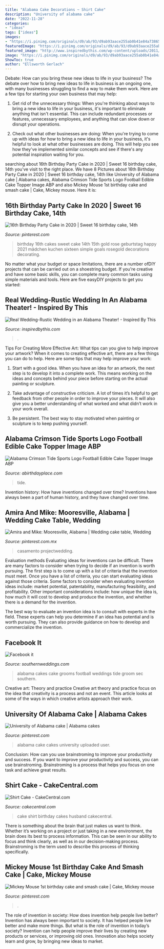 ```yaml
---
title: "Alabama Cake Decorations ~ Shirt Cake"
description: "University of alabama cake"
date: "2022-11-28"
categories:
- "ideas"
tags: ["ideas"]
images:
- "https://i.pinimg.com/originals/d9/ab/93/d9ab93aace255ab0b41e84a738657f9e.jpg"
featuredImage: "https://i.pinimg.com/originals/d9/ab/93/d9ab93aace255ab0b41e84a738657f9e.jpg"
featured_image: "http://www.inspiredbythis.com/wp-content/uploads/2011/05/StevenMichaelPhoto-2.jpg"
image: "https://i.pinimg.com/originals/d9/ab/93/d9ab93aace255ab0b41e84a738657f9e.jpg"
ShowToc: true
author: "Ellsworth Gerlach"
---
```



Debate: How can you bring these new ideas to life in your business?
The debate over how to bring new ideas to life in business is an ongoing one, with many businesses struggling to find a way to make them work. Here are a few tips for starting your own business that may help: 
1. Get rid of the unnecessary things: When you're thinking about ways to bring a new idea to life in your business, it's important to eliminate anything that isn't essential. This can include redundant processes or features, unnecessary employees, and anything that can slow down or disrupt your operations. 

2. Check out what other businesses are doing: When you're trying to come up with ideas for how to bring a new idea to life in your business, it's helpful to look at what other businesses are doing. This will help you see how they've implemented similar concepts and see if there's any potential inspiration waiting for you.

	

		
searching about 16th Birthday Party Cake in 2020 | Sweet 16 birthday cake, 14th you've visit to the right place. We have 8 Pictures about 16th Birthday Party Cake in 2020 | Sweet 16 birthday cake, 14th like University of Alabama cake | Alabama cakes, Alabama Crimson Tide Sports Logo Football Edible Cake Topper Image ABP and also Mickey Mouse 1st birthday cake and smash cake | Cake, Mickey mouse. Here it is:
		
    
## 16th Birthday Party Cake In 2020 | Sweet 16 Birthday Cake, 14th

<img loading=lazy src="https://i.pinimg.com/736x/c9/1b/0a/c91b0af6c81bd92b48bc8b6d26766e06.jpg" onerror="this.onerror=null;this.src='https://tse2.mm.bing.net/th?id=OIP.n43vSFP1cfvTMk9qxcihpQHaJQ&amp;pid=15.1';" alt="16th Birthday Party Cake in 2020 | Sweet 16 birthday cake, 14th">

_Source: pinterest.com_

>birthday 16th cakes sweet cake 14th 15th gold rose geburtstag happy 2021 mädchen kuchen sixteen simple goals rosegold decorations decorating. 

	

No matter what your budget or space limitations, there are a number ofDIY projects that can be carried out on a shoestring budget. If you're creative and have some basic skills, you can complete many common tasks using simple materials and tools. Here are five easyDIY projects to get you started: 

    
## Real Wedding-Rustic Wedding In An Alabama Theater! - Inspired By This

<img loading=lazy src="http://www.inspiredbythis.com/wp-content/uploads/2011/05/StevenMichaelPhoto-2.jpg" onerror="this.onerror=null;this.src='https://tse3.mm.bing.net/th?id=OIP.zV86dm_yR0uHWq1jsRV3IAHaFj&amp;pid=15.1';" alt="Real Wedding-Rustic Wedding in an Alabama Theater! - Inspired By This">

_Source: inspiredbythis.com_

>. 

	

Tips For Creating More Effective Art: What tips can you give to help improve your artwork?
When it comes to creating effective art, there are a few things you can do to help. Here are some tips that may help improve your work: 
1. Start with a good idea. When you have an idea for an artwork, the next step is to develop it into a complete work. This means working on the ideas and concepts behind your piece before starting on the actual painting or sculpture. 

2. Take advantage of constructive criticism. A lot of times it’s helpful to get feedback from other people in order to improve your pieces. It will also give you a better understanding of what worked and what didn’t work in your work overall. 

3. Be persistent. The best way to stay motivated when painting or sculpture is to keep pushing yourself.

    
## Alabama Crimson Tide Sports Logo Football Edible Cake Topper Image ABP

<img loading=lazy src="https://cdn.shopify.com/s/files/1/2534/8132/products/20210401092727932247-cakeify_1200x1200.png?v=1617269559" onerror="this.onerror=null;this.src='https://tse2.mm.bing.net/th?id=OIP.3dkBXh3RIexHUU4riIXNxQHaHa&amp;pid=15.1';" alt="Alabama Crimson Tide Sports Logo Football Edible Cake Topper Image ABP">

_Source: abirthdayplace.com_

>tide. 

	

Invention history: How have inventions changed over time?
Inventions have always been a part of human history, and they have changed over time.

    
## Amira And Mike: Mooresville, Alabama | Wedding Cake Table, Wedding

<img loading=lazy src="https://i.pinimg.com/originals/0c/70/32/0c7032be00f2d55b05a91de984e00883.jpg" onerror="this.onerror=null;this.src='https://tse3.mm.bing.net/th?id=OIP.d-HZxoItHSMaARJx2p5J6QHaLH&amp;pid=15.1';" alt="Amira and Mike: Mooresville, Alabama | Wedding cake table, Wedding">

_Source: pinterest.com.mx_

>casamento projectwedding. 

	

Evaluation methods
Evaluating ideas for inventions can be difficult. There are many factors to consider when trying to decide if an invention is worth pursuing. The first step is to come up with a list of criteria that the invention must meet. Once you have a list of criteria, you can start evaluating ideas against those criteria.
Some factors to consider when evaluating invention ideas include: market potential, patentability, manufacturing feasibility, and profitability. Other important considerations include: how unique the idea is, how much it will cost to develop and produce the invention, and whether there is a demand for the invention.

The best way to evaluate an invention idea is to consult with experts in the field. These experts can help you determine if an idea has potential and is worth pursuing. They can also provide guidance on how to develop and commercialize the invention.

    
## Facebook It

<img loading=lazy src="http://d3v11bbb5obkq8.cloudfront.net/wp-content/uploads/2012/10/Alabama-grooms-cake.jpg" onerror="this.onerror=null;this.src='https://tse4.mm.bing.net/th?id=OIP.m1DDBw0GKdYjWHSBCdf0_gAAAA&amp;pid=15.1';" alt="Facebook it">

_Source: southernweddings.com_

>alabama cakes cake grooms football weddings tide groom sec southern. 

	

Creative art: Theory and practice
Creative art theory and practice focus on the idea that creativity is a process and not an event. This article looks at some of the ways in which creative artists approach their work.

    
## University Of Alabama Cake | Alabama Cakes

<img loading=lazy src="https://i.pinimg.com/originals/d9/ab/93/d9ab93aace255ab0b41e84a738657f9e.jpg" onerror="this.onerror=null;this.src='https://tse4.mm.bing.net/th?id=OIP.MC8n1U7KXFWlam8zaPNL9QHaLJ&amp;pid=15.1';" alt="University of Alabama cake | Alabama cakes">

_Source: pinterest.com_

>alabama cake cakes university uploaded user. 

	

Conclusion: How can you use brainstroming to improve your productivity and success.
If you want to improve your productivity and success, you can use brainstroming. Brainstroming is a process that helps you focus on one task and achieve great results.

    
## Shirt Cake - CakeCentral.com

<img loading=lazy src="https://cdn001.cakecentral.com/gallery/2015/03/900_876455hS6b_shirt-cake.jpg" onerror="this.onerror=null;this.src='https://tse3.mm.bing.net/th?id=OIP.BTt7LgbQa1qAmw74YakjvQHaFh&amp;pid=15.1';" alt="Shirt Cake - CakeCentral.com">

_Source: cakecentral.com_

>cake shirt birthday cakes husband cakecentral. 

	

There is something about the brain that just makes us want to think. Whether it’s working on a project or just taking in a new environment, the brain does its best to process information. This can be seen in our ability to focus and think clearly, as well as in our decision-making process. Brainstroming is the term used to describe this process of thinking specifically.

    
## Mickey Mouse 1st Birthday Cake And Smash Cake | Cake, Mickey Mouse

<img loading=lazy src="https://i.pinimg.com/originals/9e/f8/01/9ef80146a49e5e697bc4ba84da755f79.jpg" onerror="this.onerror=null;this.src='https://tse2.mm.bing.net/th?id=OIP.tesikscTfGSUpDoUklXpPgHaHa&amp;pid=15.1';" alt="Mickey Mouse 1st birthday cake and smash cake | Cake, Mickey mouse">

_Source: pinterest.com_

>. 

	

The role of invention in society: How does invention help people live better?
Invention has always been important to society. It has helped people live better and make more things. But what is the role of invention in today’s society? Invention can help people improve their lives by creating new products or services, or improving old ones. Innovation also helps society learn and grow, by bringing new ideas to market.

